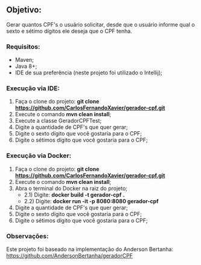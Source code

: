 ## Objetivo: ##
Gerar quantos CPF's o usuário solicitar, desde que o usuário informe qual o sexto e sétimo dígitos ele deseja que o CPF
tenha.

### Requisitos: ###
- Maven;
- Java 8+;
- IDE de sua preferência (neste projeto foi utilizado o Intellij);

### Execução via IDE: ###
1) Faça o clone do projeto: **git clone https://github.com/CarlosFernandoXavier/gerador-cpf.git**
2) Execute o comando **mvn clean install**;
3) Execute a classe GeradorCPFTest;
4) Digite a quantidade de CPF's que quer gerar;
5) Digite o sexto dígito que você gostaria para o CPF;
6) Digite o sétimos dígito que você gostaria para o CPF;

### Execução via Docker: ###
1) Faça o clone do projeto: **git clone https://github.com/CarlosFernandoXavier/gerador-cpf.git**
2) Execute o comando **mvn clean install**;
3) Abra o terminal do Docker na raiz do projeto;
    - 2.1) Digite: **docker build -t gerador-cpf .**
    - 2.2) Digite: **docker run -it -p 8080:8080 gerador-cpf**
4) Digite a quantidade de CPF's que quer gerar;
5) Digite o sexto dígito que você gostaria para o CPF;
6) Digite o sétimos dígito que você gostaria para o CPF;


### Observações: ###
Este projeto foi baseado na implementação do Anderson Bertanha: https://github.com/AndersonBertanha/geradorCPF
